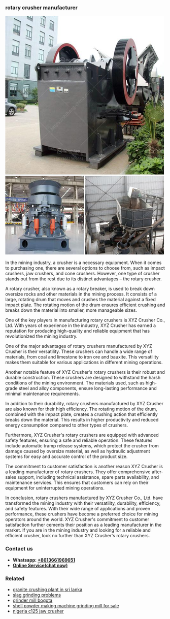 <h3>rotary crusher manufacturer</h3><img src='1703042440.jpg' alt=''><p>In the mining industry, a crusher is a necessary equipment. When it comes to purchasing one, there are several options to choose from, such as impact crushers, jaw crushers, and cone crushers. However, one type of crusher stands out from the rest due to its distinct advantages – the rotary crusher.</p><p>A rotary crusher, also known as a rotary breaker, is used to break down oversize rocks and other materials in the mining process. It consists of a large, rotating drum that moves and crushes the material against a fixed impact plate. The rotating motion of the drum ensures efficient crushing and breaks down the material into smaller, more manageable sizes.</p><p>One of the key players in manufacturing rotary crushers is XYZ Crusher Co., Ltd. With years of experience in the industry, XYZ Crusher has earned a reputation for producing high-quality and reliable equipment that has revolutionized the mining industry.</p><p>One of the major advantages of rotary crushers manufactured by XYZ Crusher is their versatility. These crushers can handle a wide range of materials, from coal and limestone to iron ore and bauxite. This versatility makes them suitable for various applications in different mining operations.</p><p>Another notable feature of XYZ Crusher's rotary crushers is their robust and durable construction. These crushers are designed to withstand the harsh conditions of the mining environment. The materials used, such as high-grade steel and alloy components, ensure long-lasting performance and minimal maintenance requirements.</p><p>In addition to their durability, rotary crushers manufactured by XYZ Crusher are also known for their high efficiency. The rotating motion of the drum, combined with the impact plate, creates a crushing action that efficiently breaks down the material. This results in higher productivity and reduced energy consumption compared to other types of crushers.</p><p>Furthermore, XYZ Crusher's rotary crushers are equipped with advanced safety features, ensuring a safe and reliable operation. These features include automatic tramp release systems, which protect the crusher from damage caused by oversize material, as well as hydraulic adjustment systems for easy and accurate control of the product size.</p><p>The commitment to customer satisfaction is another reason XYZ Crusher is a leading manufacturer of rotary crushers. They offer comprehensive after-sales support, including technical assistance, spare parts availability, and maintenance services. This ensures that customers can rely on their equipment for uninterrupted mining operations.</p><p>In conclusion, rotary crushers manufactured by XYZ Crusher Co., Ltd. have transformed the mining industry with their versatility, durability, efficiency, and safety features. With their wide range of applications and proven performance, these crushers have become a preferred choice for mining operators around the world. XYZ Crusher's commitment to customer satisfaction further cements their position as a leading manufacturer in the market. If you are in the mining industry and looking for a reliable and efficient crusher, look no further than XYZ Crusher's rotary crushers.</p><h3>Contact us</h3><ul><li><strong>Whatsapp:&nbsp;<a href="https://wa.me/8613661969651">+8613661969651</a></strong></li><li><a href="https://swt.shibang-china.com/?git&amp;zhl&amp;rotary crusher manufacturer"><strong>Online Service(chat now)</strong></a></li></ul><h3>Related</h3><ul><li><a href='granite crushing plant in sri lanka.md'>granite crushing plant in sri lanka</a></li><li><a href='slag grinding problems.md'>slag grinding problems</a></li><li><a href='grinder mill bogota.md'>grinder mill bogota</a></li><li><a href='shell powder making machine grinding mill for sale.md'>shell powder making machine grinding mill for sale</a></li><li><a href='nigeria c125 jaw crusher.md'>nigeria c125 jaw crusher</a></li></ul>